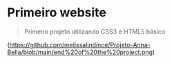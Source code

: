 # Primeiro website 
> Primeiro projeto utilizando CSS3 e HTML5 básico

(https://github.com/melissalindince/Projeto-Anna-Bella/blob/main/end%20of%20the%20project.png)

